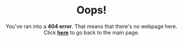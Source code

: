 <h1 style="text-align: center;">Oops!</h1>
<p style="text-align: center;">You've ran into a <b>404 error</b>. That means that there's no webpage here.
<br>Click <a href="beansbeefbroccoli.github.io"><b>here</b></a> to go back to the main page.
</p>
